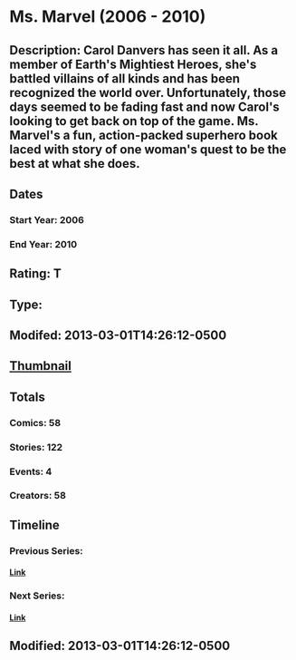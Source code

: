 # Ms. Marvel (2006 - 2010)
## Description: Carol Danvers has seen it all. As a member of Earth's Mightiest Heroes, she's battled villains of all kinds and has been recognized the world over. Unfortunately, those days seemed to be fading fast and now Carol's looking to get back on top of the game. Ms. Marvel's a fun, action-packed superhero book laced with story of one woman's quest to be the best at what she does.
## Dates
### Start Year: 2006
### End Year: 2010
## Rating: T
## Type: 
## Modifed: 2013-03-01T14:26:12-0500
## [Thumbnail](http://i.annihil.us/u/prod/marvel/i/mg/a/f0/5131006bbebab.jpg)
## Totals
### Comics: 58
### Stories: 122
### Events: 4
### Creators: 58
## Timeline
### Previous Series: 
#### [Link]()
### Next Series: 
#### [Link]()
## Modified: 2013-03-01T14:26:12-0500